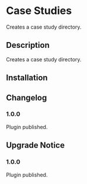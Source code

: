 # Case Studies #

Creates a case study directory.



## Description ##

Creates a case study directory.



## Installation ##



## Changelog ##

### 1.0.0 ###
Plugin published.



## Upgrade Notice ##

### 1.0.0 ###
Plugin published.